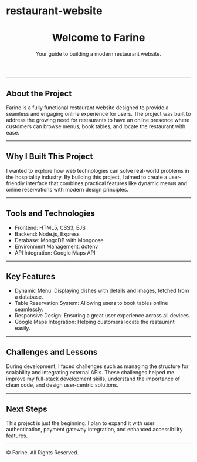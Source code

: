 # restaurant-website
<!DOCTYPE html>
<html lang="en">
<head>
  <meta charset="UTF-8">
  <meta name="viewport" content="width=device-width, initial-scale=1.0">
</head>
<body>
  <!-- Header Section -->
  <header>
    <h1>Welcome to Farine</h1>
    <p>Your guide to building a modern restaurant website.</p>
  </header>

  <hr>

  <!-- About the Project -->
  <section>
    <h2>About the Project</h2>
    <p>
      Farine is a fully functional restaurant website designed to provide a seamless and engaging online experience for users. 
      The project was built to address the growing need for restaurants to have an online presence where customers can browse menus, 
      book tables, and locate the restaurant with ease.
    </p>
  </section>

  <hr>

  <!-- Why the Project Was Built -->
  <section>
    <h2>Why I Built This Project</h2>
    <p>
      I wanted to explore how web technologies can solve real-world problems in the hospitality industry. 
      By building this project, I aimed to create a user-friendly interface that combines practical features 
      like dynamic menus and online reservations with modern design principles.
    </p>
  </section>

  <hr>

  <!-- Tools Used -->
  <section>
    <h2>Tools and Technologies</h2>
    <ul>
      <li>Frontend: HTML5, CSS3, EJS</li>
      <li>Backend: Node.js, Express</li>
      <li>Database: MongoDB with Mongoose</li>
      <li>Environment Management: dotenv</li>
      <li>API Integration: Google Maps API</li>
    </ul>
  </section>

  <hr>

  <!-- Key Features -->
  <section>
    <h2>Key Features</h2>
    <ul>
      <li>Dynamic Menu: Displaying dishes with details and images, fetched from a database.</li>
      <li>Table Reservation System: Allowing users to book tables online seamlessly.</li>
      <li>Responsive Design: Ensuring a great user experience across all devices.</li>
      <li>Google Maps Integration: Helping customers locate the restaurant easily.</li>
    </ul>
  </section>

  <hr>

  <!-- Challenges and Lessons -->
  <section>
    <h2>Challenges and Lessons</h2>
    <p>
      During development, I faced challenges such as managing the structure for scalability and integrating external APIs. 
      These challenges helped me improve my full-stack development skills, understand the importance of clean code, 
      and design user-centric solutions.
    </p>
  </section>

  <hr>

  <!-- Closing Section -->
  <section>
    <h2>Next Steps</h2>
    <p>
      This project is just the beginning. I plan to expand it with user authentication, 
      payment gateway integration, and enhanced accessibility features.
    </p>
    
  </section>

  <hr>

  <!-- Footer Section -->
  <footer>
    <p>&copy; <span id="year"></span> Farine. All Rights Reserved.</p>
  </footer>

  <script>
    // Update the year dynamically
    document.getElementById('year').textContent = new Date().getFullYear();
  </script>
</body>
</html>
